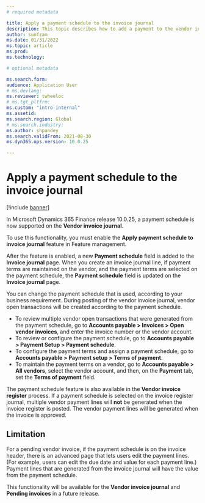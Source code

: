 ```yaml
---
# required metadata

title: Apply a payment schedule to the invoice journal
description: This topic describes how to add a payment to the vendor invoice journal.
author: sunfzam
ms.date: 01/31/2022
ms.topic: article
ms.prod: 
ms.technology: 

# optional metadata

ms.search.form: 
audience: Application User
# ms.devlang: 
ms.reviewer: twheeloc
# ms.tgt_pltfrm: 
ms.custom: "intro-internal"
ms.assetid: 
ms.search.region: Global
# ms.search.industry: 
ms.author: shpandey
ms.search.validFrom: 2021-08-30
ms.dyn365.ops.version: 10.0.25

---
```


# Apply a payment schedule to the invoice journal

[!include [banner](../includes/preview-banner.md)]

In Microsoft Dynamics 365 Finance release 10.0.25, a payment schedule is now supported on the **Vendor invoice journal**.

To use this functionality, you must enable the **Apply payment schedule to invoice journal** feature in Feature management.

After the feature is enabled, a new **Payment schedule** field is added to the **Invoice journal** page. When you create an invoice journal line, if payment terms are maintained on the vendor, and the payment terms are selected on the payment schedule, the **Payment schedule** field is updated on the **Invoice journal** page.

You can change the payment schedule that is used, according to your business requirement. During posting of the vendor invoice journal, vendor open transactions will be created according to the payment schedule.

 - To review multiple vendor open transactions that were generated from the payment schedule, go to **Accounts payable \> Invoices \> Open vendor invoices**, and enter the invoice number or the vendor account.
 - To review or configure the payment schedule, go to **Accounts payable \> Payment Setup \> Payment schedule**.
 - To configure the payment terms and assign a payment schedule, go to **Accounts payable \> Payment setup \> Terms of payment**.
 - To maintain the payment terms  on a vendor, go to **Accounts payable \> All vendors**, select the vendor account, and then, on the **Payment** tab, set the **Terms of payment** field.

The payment schedule feature is also available in the **Vendor invoice register** process. If a payment schedule is selected on the invoice register journal, multiple vendor payment lines will **not** be generated when the invoice register is posted. The vendor payment lines will be generated when the invoice is approved.

## Limitation

For a pending vendor invoice, if the payment schedule is on the invoice header, there is an advanced page that lets users edit the payment lines. (For example, users can edit the due date and value for each payment line.) Payment lines that are generated from the invoice journal will have the value from the payment schedule.

This functionality will be available for the **Vendor invoice journal** and **Pending invoices** in a future release.
